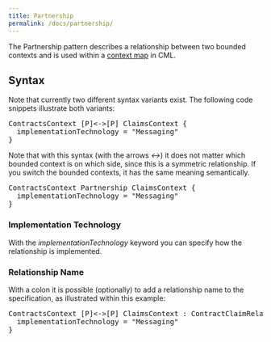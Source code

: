```yaml
---
title: Partnership
permalink: /docs/partnership/
---
```


The Partnership pattern describes a relationship between two bounded contexts and is used within a [context map](/docs/context-map/) in CML.

## Syntax
Note that currently two different syntax variants exist. The following code snippets illustrate both variants:

<div class="highlight"><pre><span></span>ContractsContext [<span class="k">P</span>]&lt;-&gt;[<span class="k">P</span>] ClaimsContext {
  <span class="k">implementationTechnology</span> = <span class="s">&quot;Messaging&quot;</span>
}
</pre></div>

Note that with this syntax (with the arrows _&lt;-&gt;_) it does not matter which bounded context is on which side, since this is a symmetric relationship. If you switch the bounded contexts, it has the same meaning semantically.

<div class="highlight"><pre><span></span>ContractsContext <span class="k">Partnership</span> ClaimsContext {
  <span class="k">implementationTechnology</span> = <span class="s">&quot;Messaging&quot;</span>
}
</pre></div>

### Implementation Technology
With the _implementationTechnology_ keyword you can specify how the relationship is implemented.

### Relationship Name
With a colon it is possible (optionally) to add a relationship name to the specification, as illustrated within this example:

<div class="highlight"><pre><span></span>ContractsContext [<span class="k">P</span>]&lt;-&gt;[<span class="k">P</span>] ClaimsContext : ContractClaimRelationship {
  <span class="k">implementationTechnology</span> = <span class="s">&quot;Messaging&quot;</span>
}
</pre></div>
